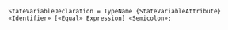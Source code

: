 <!-- This file is generated automatically by infrastructure scripts. Please don't edit by hand. -->

<!-- markdownlint-disable first-line-h1 -->

```{ .ebnf .slang-ebnf #StateVariableDeclaration }
StateVariableDeclaration = TypeName {StateVariableAttribute} «Identifier» [«Equal» Expression] «Semicolon»;
```
